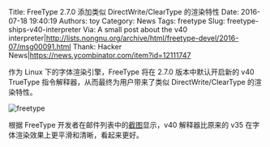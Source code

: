 Title: FreeType 2.7.0 添加类似 DirectWrite/ClearType 的渲染特性
Date: 2016-07-18 19:40:19
Authors: toy
Category: News
Tags: freetype
Slug: freetype-ships-v40-interpreter
Via: A small post about the v40 interpreter|http://lists.nongnu.org/archive/html/freetype-devel/2016-07/msg00091.html
Thank: Hacker News|https://news.ycombinator.com/item?id=12111747

作为 Linux 下的字体渲染引擎，FreeType 将在 2.7.0 版本中默认开启新的 v40 TrueType 指令解释器，从而最终为用户带来了类似 DirectWrite/ClearType 的渲染特性。

<!-- PELICAN_END_SUMMARY -->

![freetype]({filename}/images/freetype.png) 

根据 FreeType 开发者在邮件列表中的[截图][s]显示，v40 解释器比原来的 v35 在字体渲染效果上更平滑和清晰，看起来更好。

[s]: https://s31.postimg.org/t5trkfd2x/freetype_264_consolas_v35_v40.png
